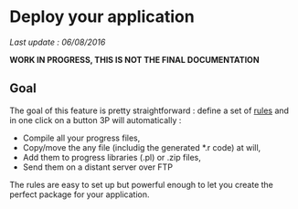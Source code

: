 # Deploy your application #

*Last update : 06/08/2016*

**WORK IN PROGRESS, THIS IS NOT THE FINAL DOCUMENTATION**


## Goal ##

The goal of this feature is pretty straightforward : define a set of [rules](http://localhost/3P-pages/#/deployment-rules) and in one click on a button 3P will automatically :

- Compile all your progress files,
- Copy/move the any file (includig the generated *.r code) at will,
- Add them to progress libraries (.pl) or .zip files,
- Send them on a distant server over FTP

The rules are easy to set up but powerful enough to let you create the perfect package for your application.